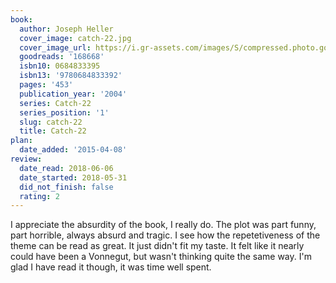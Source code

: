 ```yaml
---
book:
  author: Joseph Heller
  cover_image: catch-22.jpg
  cover_image_url: https://i.gr-assets.com/images/S/compressed.photo.goodreads.com/books/1463157317l/168668._SX98_.jpg
  goodreads: '168668'
  isbn10: 0684833395
  isbn13: '9780684833392'
  pages: '453'
  publication_year: '2004'
  series: Catch-22
  series_position: '1'
  slug: catch-22
  title: Catch-22
plan:
  date_added: '2015-04-08'
review:
  date_read: 2018-06-06
  date_started: 2018-05-31
  did_not_finish: false
  rating: 2
---
```


I appreciate the absurdity of the book, I really do. The plot was part funny, part horrible, always absurd and tragic. I see how the repetetiveness of the theme can be read as great. It just didn't fit my taste. It felt like it nearly could have been a Vonnegut, but wasn't thinking quite the same way. I'm glad I have read it though, it was time well spent.
